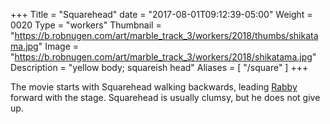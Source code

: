 +++
Title = "Squarehead"
date = "2017-08-01T09:12:39-05:00"
Weight = 0020
Type = "workers"
Thumbnail = "https://b.robnugen.com/art/marble_track_3/workers/2018/thumbs/shikatama.jpg"
Image = "https://b.robnugen.com/art/marble_track_3/workers/2018/shikatama.jpg"
Description = "yellow body; squareish head"
Aliases = [
  "/square"
]
+++

The movie starts with Squarehead walking backwards, leading [Rabby](/workers/rabby/) forward with the stage.  Squarehead is usually clumsy, but he does not give up.
